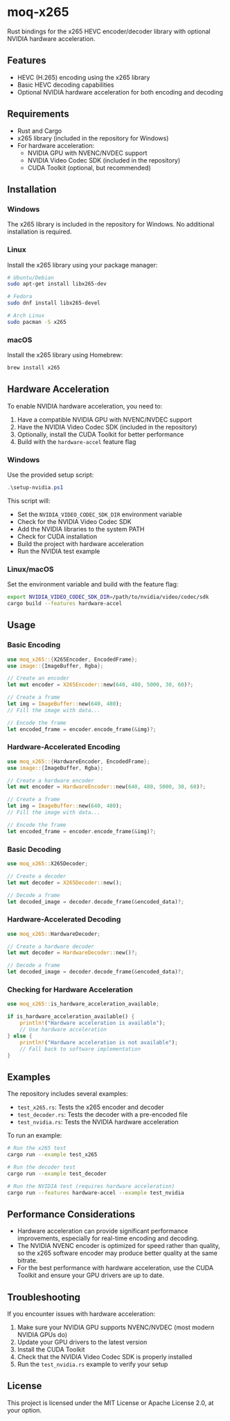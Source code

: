 # moq-x265

Rust bindings for the x265 HEVC encoder/decoder library with optional NVIDIA hardware acceleration.

## Features

- HEVC (H.265) encoding using the x265 library
- Basic HEVC decoding capabilities
- Optional NVIDIA hardware acceleration for both encoding and decoding

## Requirements

- Rust and Cargo
- x265 library (included in the repository for Windows)
- For hardware acceleration:
  - NVIDIA GPU with NVENC/NVDEC support
  - NVIDIA Video Codec SDK (included in the repository)
  - CUDA Toolkit (optional, but recommended)

## Installation

### Windows

The x265 library is included in the repository for Windows. No additional installation is required.

### Linux

Install the x265 library using your package manager:

```bash
# Ubuntu/Debian
sudo apt-get install libx265-dev

# Fedora
sudo dnf install libx265-devel

# Arch Linux
sudo pacman -S x265
```

### macOS

Install the x265 library using Homebrew:

```bash
brew install x265
```

## Hardware Acceleration

To enable NVIDIA hardware acceleration, you need to:

1. Have a compatible NVIDIA GPU with NVENC/NVDEC support
2. Have the NVIDIA Video Codec SDK (included in the repository)
3. Optionally, install the CUDA Toolkit for better performance
4. Build with the `hardware-accel` feature flag

### Windows

Use the provided setup script:

```powershell
.\setup-nvidia.ps1
```

This script will:
- Set the `NVIDIA_VIDEO_CODEC_SDK_DIR` environment variable
- Check for the NVIDIA Video Codec SDK
- Add the NVIDIA libraries to the system PATH
- Check for CUDA installation
- Build the project with hardware acceleration
- Run the NVIDIA test example

### Linux/macOS

Set the environment variable and build with the feature flag:

```bash
export NVIDIA_VIDEO_CODEC_SDK_DIR=/path/to/nvidia/video/codec/sdk
cargo build --features hardware-accel
```

## Usage

### Basic Encoding

```rust
use moq_x265::{X265Encoder, EncodedFrame};
use image::{ImageBuffer, Rgba};

// Create an encoder
let mut encoder = X265Encoder::new(640, 480, 5000, 30, 60)?;

// Create a frame
let img = ImageBuffer::new(640, 480);
// Fill the image with data...

// Encode the frame
let encoded_frame = encoder.encode_frame(&img)?;
```

### Hardware-Accelerated Encoding

```rust
use moq_x265::{HardwareEncoder, EncodedFrame};
use image::{ImageBuffer, Rgba};

// Create a hardware encoder
let mut encoder = HardwareEncoder::new(640, 480, 5000, 30, 60)?;

// Create a frame
let img = ImageBuffer::new(640, 480);
// Fill the image with data...

// Encode the frame
let encoded_frame = encoder.encode_frame(&img)?;
```

### Basic Decoding

```rust
use moq_x265::X265Decoder;

// Create a decoder
let mut decoder = X265Decoder::new();

// Decode a frame
let decoded_image = decoder.decode_frame(&encoded_data)?;
```

### Hardware-Accelerated Decoding

```rust
use moq_x265::HardwareDecoder;

// Create a hardware decoder
let mut decoder = HardwareDecoder::new()?;

// Decode a frame
let decoded_image = decoder.decode_frame(&encoded_data)?;
```

### Checking for Hardware Acceleration

```rust
use moq_x265::is_hardware_acceleration_available;

if is_hardware_acceleration_available() {
    println!("Hardware acceleration is available");
    // Use hardware acceleration
} else {
    println!("Hardware acceleration is not available");
    // Fall back to software implementation
}
```

## Examples

The repository includes several examples:

- `test_x265.rs`: Tests the x265 encoder and decoder
- `test_decoder.rs`: Tests the decoder with a pre-encoded file
- `test_nvidia.rs`: Tests the NVIDIA hardware acceleration

To run an example:

```bash
# Run the x265 test
cargo run --example test_x265

# Run the decoder test
cargo run --example test_decoder

# Run the NVIDIA test (requires hardware acceleration)
cargo run --features hardware-accel --example test_nvidia
```

## Performance Considerations

- Hardware acceleration can provide significant performance improvements, especially for real-time encoding and decoding.
- The NVIDIA NVENC encoder is optimized for speed rather than quality, so the x265 software encoder may produce better quality at the same bitrate.
- For the best performance with hardware acceleration, use the CUDA Toolkit and ensure your GPU drivers are up to date.

## Troubleshooting

If you encounter issues with hardware acceleration:

1. Make sure your NVIDIA GPU supports NVENC/NVDEC (most modern NVIDIA GPUs do)
2. Update your GPU drivers to the latest version
3. Install the CUDA Toolkit
4. Check that the NVIDIA Video Codec SDK is properly installed
5. Run the `test_nvidia.rs` example to verify your setup

## License

This project is licensed under the MIT License or Apache License 2.0, at your option. 